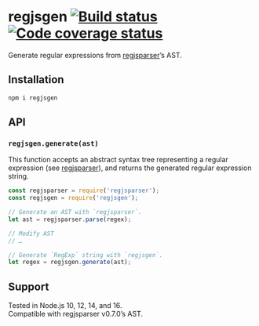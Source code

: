 # regjsgen [![Build status][ci-img]][ci] [![Code coverage status][codecov-img]][codecov]

Generate regular expressions from [regjsparser][regjsparser]’s AST.

## Installation

```sh
npm i regjsgen
```

## API

### `regjsgen.generate(ast)`

This function accepts an abstract syntax tree representing a regular expression (see [regjsparser][regjsparser]), and
returns the generated regular expression string.

```js
const regjsparser = require('regjsparser');
const regjsgen = require('regjsgen');

// Generate an AST with `regjsparser`.
let ast = regjsparser.parse(regex);

// Modify AST
// …

// Generate `RegExp` string with `regjsgen`.
let regex = regjsgen.generate(ast);
```

## Support

Tested in Node.js 10, 12, 14, and 16.<br>
Compatible with regjsparser v0.7.0’s AST.


[ci]: https://github.com/bnjmnt4n/regjsgen/actions

[ci-img]: https://github.com/bnjmnt4n/regjsgen/workflows/Node.js%20CI/badge.svg

[codecov]: https://codecov.io/gh/bnjmnt4n/regjsgen

[codecov-img]: https://codecov.io/gh/bnjmnt4n/regjsgen/branch/master/graph/badge.svg

[regjsparser]: https://github.com/jviereck/regjsparser
